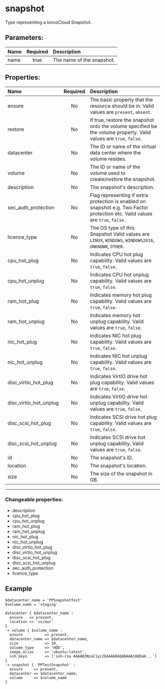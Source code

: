# snapshot

Type representing a IonosCloud Snapshot.

## Parameters:

| Name | Required | Description |
| :--- | :-: | :--- |
| name | true | The name of the snapshot.   |

## Properties:

| Name | Required | Description |
| :--- | :-: | :--- |
| ensure | No | The basic property that the resource should be in.  Valid values are `present`, `absent`.  |
| restore | No | If true, restore the snapshot onto the volume specified be the volume property.  Valid values are `true`, `false`.  |
| datacenter | No | The ID or name of the virtual data center where the volume resides.   |
| volume | No | The ID or name of the volume used to create/restore the snapshot.   |
| description | No | The snapshot's description.   |
| sec_auth_protection | No | Flag representing if extra protection is enabled on snapshot e.g. Two Factor protection etc.  Valid values are `true`, `false`.  |
| licence_type | No | The OS type of this Snapshot  Valid values are `LINUX`, `WINDOWS`, `WINDOWS2016`, `UNKNOWN`, `OTHER`.  |
| cpu_hot_plug | No | Indicates CPU hot plug capability.  Valid values are `true`, `false`.  |
| cpu_hot_unplug | No | Indicates CPU hot unplug capability.  Valid values are `true`, `false`.  |
| ram_hot_plug | No | Indicates memory hot plug capability.  Valid values are `true`, `false`.  |
| ram_hot_unplug | No | Indicates memory hot unplug capability.  Valid values are `true`, `false`.  |
| nic_hot_plug | No | Indicates NIC hot plug capability.  Valid values are `true`, `false`.  |
| nic_hot_unplug | No | Indicates NIC hot unplug capability.  Valid values are `true`, `false`.  |
| disc_virtio_hot_plug | No | Indicates VirtIO drive hot plug capability.  Valid values are `true`, `false`.  |
| disc_virtio_hot_unplug | No | Indicates VirtIO drive hot unplug capability.  Valid values are `true`, `false`.  |
| disc_scsi_hot_plug | No | Indicates SCSI drive hot plug capability.  Valid values are `true`, `false`.  |
| disc_scsi_hot_unplug | No | Indicates SCSI drive hot unplug capability.  Valid values are `true`, `false`.  |
| id | No | The snapshot's ID.   |
| location | No | The snapshot's location.   |
| size | No | The size of the snapshot in GB.   |
***


### Changeable properties:

* description
* cpu_hot_plug
* cpu_hot_unplug
* ram_hot_plug
* ram_hot_unplug
* nic_hot_plug
* nic_hot_unplug
* disc_virtio_hot_plug
* disc_virtio_hot_unplug
* disc_scsi_hot_plug
* disc_scsi_hot_unplug
* sec_auth_protection
* licence_type


## Example

```text
$datacenter_name = 'PPSnapshotTest'
$volume_name = 'staging'

datacenter { $datacenter_name :
  ensure   => present,
  location => 'us/ewr'
}
-> volume { $volume_name :
  ensure          => present,
  datacenter_name => $datacenter_name,
  size            => 10,
  volume_type     => 'HDD',
  image_alias     => 'ubuntu:latest',
  ssh_keys        => ['ssh-rsa AAAAB3NzaC1yc2EAAAADAQABAAACAQDaH...']
}
-> snapshot { 'PPTestSnapshot' :
  ensure     => present,
  datacenter => $datacenter_name,
  volume     => $volume_name
}

```
